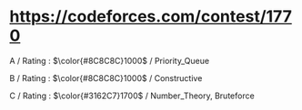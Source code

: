 # https://codeforces.com/contest/1770

A / Rating : $\color{#8C8C8C}1000$ / Priority_Queue

B / Rating : $\color{#8C8C8C}1000$ / Constructive

C / Rating : $\color{#3162C7}1700$ / Number_Theory, Bruteforce

